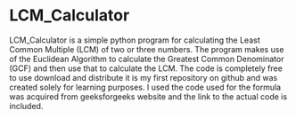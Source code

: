 # LCM_Calculator 

LCM_Calculator is a simple python program for calculating the Least Common Multiple (LCM) of two or three numbers. The program makes use of the Euclidean Algorithm 
to calculate the Greatest Common Denominator (GCF) and then use that to calculate the LCM. The code is completely free to use download and distribute it is my first
repository on github and was created solely for learning purposes. I used the code used for the formula was acquired from geeksforgeeks website and the link to the 
actual code is included. 
